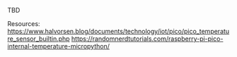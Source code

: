 TBD

Resources:
https://www.halvorsen.blog/documents/technology/iot/pico/pico_temperature_sensor_builtin.php 
https://randomnerdtutorials.com/raspberry-pi-pico-internal-temperature-micropython/
